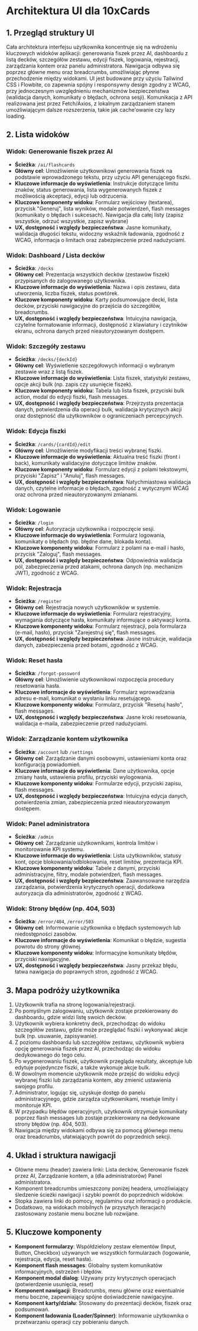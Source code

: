 # Architektura UI dla 10xCards

## 1. Przegląd struktury UI

Cała architektura interfejsu użytkownika koncentruje się na wdrożeniu kluczowych widoków aplikacji: generowania fiszek przez AI, dashboardu z listą decków, szczegółów zestawu, edycji fiszek, logowania, rejestracji, zarządzania kontem oraz panelu administratora. Nawigacja odbywa się poprzez główne menu oraz breadcrumbs, umożliwiając płynne przechodzenie między widokami. UI jest budowane przy użyciu Tailwind CSS i Flowbite, co zapewnia spójny i responsywny design zgodny z WCAG, przy jednoczesnym uwzględnieniu mechanizmów bezpieczeństwa (walidacja danych, komunikaty o błędach, ochrona sesji). Komunikacja z API realizowana jest przez Fetch/Axios, z lokalnym zarządzaniem stanem umożliwiającym dalsze rozszerzenia, takie jak cache'owanie czy lazy loading.

## 2. Lista widoków

### Widok: Generowanie fiszek przez AI
- **Ścieżka**: `/ai/flashcards`
- **Główny cel**: Umożliwienie użytkownikowi generowania fiszek na podstawie wprowadzonego tekstu, przy użyciu API generującego fiszki.
- **Kluczowe informacje do wyświetlenia**: Instrukcje dotyczące limitu znaków, status generowania, lista wygenerowanych fiszek z możliwością akceptacji, edycji lub odrzucenia.
- **Kluczowe komponenty widoku**: Formularz wejściowy (textarea), przycisk "Generuj", lista wyników, modale potwierdzeń, flash messages (komunikaty o błędach i sukcesach). Nawigacja dla całej listy (zapisz wszystkie, odrzuć wszystkie, zapisz wybrane)
- **UX, dostępność i względy bezpieczeństwa**: Jasne komunikaty, walidacja długości tekstu, widoczny wskaźnik ładowania, zgodność z WCAG, informacja o limitach oraz zabezpieczenie przed nadużyciami.

### Widok: Dashboard / Lista decków
- **Ścieżka**: `/decks`
- **Główny cel**: Prezentacja wszystkich decków (zestawów fiszek) przypisanych do zalogowanego użytkownika.
- **Kluczowe informacje do wyświetlenia**: Nazwa i opis zestawu, data utworzenia, liczba fiszek, status powtórek.
- **Kluczowe komponenty widoku**: Karty podsumowujące decki, lista decków, przyciski nawigacyjne do przejścia do szczegółów, breadcrumbs.
- **UX, dostępność i względy bezpieczeństwa**: Intuicyjna nawigacja, czytelne formatowanie informacji, dostępność z klawiatury i czytników ekranu, ochrona danych przed nieautoryzowanym dostępem.

### Widok: Szczegóły zestawu
- **Ścieżka**: `/decks/{deckId}`
- **Główny cel**: Wyświetlenie szczegółowych informacji o wybranym zestawie wraz z listą fiszek.
- **Kluczowe informacje do wyświetlenia**: Lista fiszek, statystyki zestawu, opcje akcji bulk (np. zapis czy usunięcie fiszek).
- **Kluczowe komponenty widoku**: Tabela lub lista fiszek, przyciski bulk action, modal do edycji fiszki, flash messages.
- **UX, dostępność i względy bezpieczeństwa**: Przejrzysta prezentacja danych, potwierdzenia dla operacji bulk, walidacja krytycznych akcji oraz dostępność dla użytkowników o ograniczeniach percepcyjnych.

### Widok: Edycja fiszki
- **Ścieżka**: `/cards/{cardId}/edit`
- **Główny cel**: Umożliwienie modyfikacji treści wybranej fiszki.
- **Kluczowe informacje do wyświetlenia**: Aktualna treść fiszki (front i back), komunikaty walidacyjne dotyczące limitów znaków.
- **Kluczowe komponenty widoku**: Formularz edycji z polami tekstowymi, przyciski "Zapisz" i "Anuluj", flash messages.
- **UX, dostępność i względy bezpieczeństwa**: Natychmiastowa walidacja danych, czytelne informacje o błędach, zgodność z wytycznymi WCAG oraz ochrona przed nieautoryzowanymi zmianami.

### Widok: Logowanie
- **Ścieżka**: `/login`
- **Główny cel**: Autoryzacja użytkownika i rozpoczęcie sesji.
- **Kluczowe informacje do wyświetlenia**: Formularz logowania, komunikaty o błędach (np. błędne dane, blokada konta).
- **Kluczowe komponenty widoku**: Formularz z polami na e-mail i hasło, przycisk "Zaloguj", flash messages.
- **UX, dostępność i względy bezpieczeństwa**: Odpowiednia walidacja pól, zabezpieczenia przed atakami, ochrona danych (np. mechanizm JWT), zgodność z WCAG.

### Widok: Rejestracja
- **Ścieżka**: `/register`
- **Główny cel**: Rejestracja nowych użytkowników w systemie.
- **Kluczowe informacje do wyświetlenia**: Formularz rejestracyjny, wymagania dotyczące hasła, komunikaty informujące o aktywacji konta.
- **Kluczowe komponenty widoku**: Formularz rejestracji, pola formularza (e-mail, hasło), przycisk "Zarejestruj się", flash messages.
- **UX, dostępność i względy bezpieczeństwa**: Jasne instrukcje, walidacja danych, zabezpieczenia przed botami, zgodność z WCAG.

### Widok: Reset hasła
- **Ścieżka**: `/forgot-password`
- **Główny cel**: Umożliwienie użytkownikowi rozpoczęcia procedury resetowania hasła.
- **Kluczowe informacje do wyświetlenia**: Formularz wprowadzania adresu e-mail, komunikat o wysłaniu linku resetującego.
- **Kluczowe komponenty widoku**: Formularz, przycisk "Resetuj hasło", flash messages.
- **UX, dostępność i względy bezpieczeństwa**: Jasne kroki resetowania, walidacja e-maila, zabezpieczenie przed nadużyciami.

### Widok: Zarządzanie kontem użytkownika
- **Ścieżka**: `/account` lub `/settings`
- **Główny cel**: Zarządzanie danymi osobowymi, ustawieniami konta oraz konfiguracją powiadomień.
- **Kluczowe informacje do wyświetlenia**: Dane użytkownika, opcje zmiany hasła, ustawienia profilu, przyciski wylogowania.
- **Kluczowe komponenty widoku**: Formularze edycji, przyciski zapisu, flash messages.
- **UX, dostępność i względy bezpieczeństwa**: Intuicyjna edycja danych, potwierdzenia zmian, zabezpieczenia przed nieautoryzowanym dostępem.

### Widok: Panel administratora
- **Ścieżka**: `/admin`
- **Główny cel**: Zarządzanie użytkownikami, kontrola limitów i monitorowanie KPI systemu.
- **Kluczowe informacje do wyświetlenia**: Lista użytkowników, statusy kont, opcje blokowania/odblokowania, reset limitów, prezentacja KPI.
- **Kluczowe komponenty widoku**: Tabele z danymi, przyciski administracyjne, filtry, modale potwierdzeń, flash messages.
- **UX, dostępność i względy bezpieczeństwa**: Zaawansowane narzędzia zarządzania, potwierdzenia krytycznych operacji, dodatkowa autoryzacja dla administratorów, zgodność z WCAG.

### Widok: Strony błędów (np. 404, 503)
- **Ścieżka**: `/error/404`, `/error/503`
- **Główny cel**: Informowanie użytkownika o błędach systemowych lub niedostępności zasobów.
- **Kluczowe informacje do wyświetlenia**: Komunikat o błędzie, sugestia powrotu do strony głównej.
- **Kluczowe komponenty widoku**: Informacyjne komunikaty błędów, przyciski nawigacyjne.
- **UX, dostępność i względy bezpieczeństwa**: Jasny przekaz błędu, łatwa nawigacja do poprawnych stron, zgodność z WCAG.

## 3. Mapa podróży użytkownika

1. Użytkownik trafia na stronę logowania/rejestracji.
2. Po pomyślnym zalogowaniu, użytkownik zostaje przekierowany do dashboardu, gdzie widzi listę swoich decków.
3. Użytkownik wybiera konkretny deck, przechodząc do widoku szczegółów zestawu, gdzie może przeglądać fiszki i wykonywać akcje bulk (np. usuwanie, zapisywanie).
4. Z poziomu dashboardu lub szczegółów zestawu, użytkownik wybiera opcję generowania fiszek przez AI, przechodząc do widoku dedykowanego do tego celu.
5. Po wygenerowaniu fiszek, użytkownik przegląda rezultaty, akceptuje lub edytuje pojedyncze fiszki, a także wykonuje akcje bulk.
6. W dowolnym momencie użytkownik może przejść do widoku edycji wybranej fiszki lub zarządzania kontem, aby zmienić ustawienia swojego profilu.
7. Administrator, logując się, uzyskuje dostęp do panelu administracyjnego, gdzie zarządza użytkownikami, resetuje limity i monitoruje KPI.
8. W przypadku błędów operacyjnych, użytkownik otrzymuje komunikaty poprzez flash messages lub zostaje przekierowany na dedykowane strony błędów (np. 404, 503).
9. Nawigacja między widokami odbywa się za pomocą głównego menu oraz breadcrumbs, ułatwiających powrót do poprzednich sekcji.

## 4. Układ i struktura nawigacji

- Główne menu (header) zawiera linki: Lista decków, Generowanie fiszek przez AI, Zarządzanie kontem, a (dla administratorów) Panel administratora.
- Komponent breadcrumbs umieszczony poniżej headera, umożliwiający śledzenie ścieżki nawigacji i szybki powrót do poprzednich widoków.
- Stopka zawiera linki do pomocy, regulaminu oraz informacji o produkcie.
- Dodatkowo, na widokach mobilnych (w przyszłych iteracjach) zastosowany zostanie menu boczne lub rozwijane.

## 5. Kluczowe komponenty

- **Komponent formularzy**: Współdzielony zestaw elementów (Input, Button, Checkbox) używanych we wszystkich formularzach (logowanie, rejestracja, edycja, reset hasła).
- **Komponent flash messages**: Globalny system komunikatów informacyjnych, ostrzeżeń i błędów.
- **Komponent modal dialog**: Używany przy krytycznych operacjach (potwierdzenie usunięcia, reset)
- **Komponent nawigacji**: Breadcrumbs, menu główne oraz ewentualnie menu boczne, zapewniający spójne doświadczenie nawigacyjne.
- **Komponent karty/działu**: Stosowany do prezentacji decków, fiszek oraz podsumowań.
- **Komponent ładowania (Loader/Spinner)**: Informowanie użytkownika o przetwarzaniu operacji czy pobieraniu danych. 